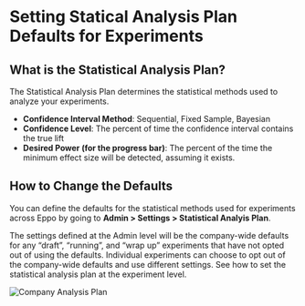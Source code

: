 # Setting Statical Analysis Plan Defaults for Experiments

## What is the Statistical Analysis Plan?
The Statistical Analysis Plan determines the statistical methods used to analyze your experiments.
* **Confidence Interval Method**: Sequential, Fixed Sample, Bayesian
* **Confidence Level**: The percent of time the confidence interval contains the true lift
* **Desired Power (for the progress bar)**: The percent of the time the minimum effect size will be detected, assuming it exists.


## How to Change the Defaults
You can define the defaults for the statistical methods used for experiments across Eppo by going to **Admin > Settings > Statistical Analyis Plan**. 

The settings defined at the Admin level will be the company-wide defaults for any “draft”, “running”,  and “wrap up” experiments that have not opted out of using the defaults. Individual experiments can choose to opt out of the company-wide defaults and use different settings. See how to set the statistical analysis plan at the experiment level.

![Company Analysis Plan](https://user-images.githubusercontent.com/90637953/200430663-1272805d-b494-44aa-bc48-cfd2e9fc3439.gif)
